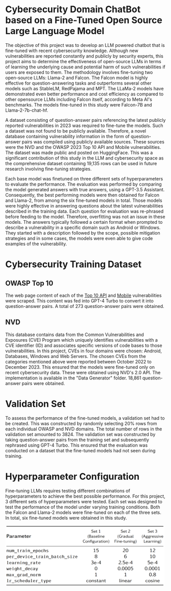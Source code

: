 # Cybersecurity Domain ChatBot based on a Fine-Tuned Open Source Large Language Model

The objective of this project was to develop an LLM powered chatbot that is fine-tuned with recent cybersecurity knowledge. Although new vulnerabilities are reported constantly and publicly by security experts, this project aims to determine the effectiveness of open-source LLMs in terms of learning the underlying cause and potential harm of such vulnerabilities if users are exposed to them. The methodology involves fine-tuning two open-source LLMs: Llama-2 and Falcon. The Falcon model is highly effective for question-answering tasks and outperforms several other models such as StableLM, RedPajama and MPT. The LLaMa-2 models have demonstrated even better performance and cost efficiency as compared to other opensource LLMs including Falcon itself, according to Meta AI's benchmarks. The models fine-tuned in this study were Falcon-7B and Llama-2-7b-chat-hf.

A dataset consisting of question-answer pairs referencing the latest publicly reported vulnerabilities in 2023 was required to fine-tune the models. Such a dataset was not found to be publicly available. Therefore, a novel database containing vulnerability information in the form of question-answer pairs was compiled using publicly available sources. These sources were the NVD and the OWASP 2023 Top 10 API and Mobile vulnerabilities. The dataset was made public and posted on HuggingFace. This was a significant contribution of this study in the LLM and cybersecurity space as the comprehensive dataset containing 19,135 rows can be used in future research involving fine-tuning strategies.

Each base model was finetuned on three different sets of hyperparameters to evaluate the performance. The evaluation was performed by comparing the model generated answers with true answers, using a GPT-3.5 Assistant. Consequently, the best performing models were then obtained for Falcon and Llama-2, from among the six fine-tuned models in total. Those models were highly effective in answering questions about the latest vulnerabilities described in the training data. Each question for evaluation was re-phrased before feeding to the model. Therefore, overfitting was not an issue in these models. The answers typically followed a certain format when prompted to describe a vulnerability in a specific domain such as Android or Windows. They started with a description followed by the scope, possible mitigation strategies and in some cases, the models were even able to give code examples of the vulnerability.

# Cybersecurity Training Dataset

## OWASP Top 10
The web page content of each of the [Top 10 API](https://owasp.org/API-Security/editions/2023/en/0x11-t10/) and [Mobile](https://owasp.org/www-project-mobile-top-10/2023-risks/) vulnerabilities were scraped. This content was fed into GPT-4 Turbo to convert it into question-answer pairs. A total of 273 question-answer pairs were obtained.

## NVD
This database contains data from the Common Vulnerabilities and Exposures (CVE) Program which uniquely identifies vulnerabilities with a CVE identifier (ID) and associates specific versions of code bases to those vulnerabilities. In this project, CVEs in four domains were chosen: Android, Databases, Windows and Web Servers. The chosen CVEs from the categories mentioned above were reported between October 2022 to December 2023. This ensured that the models were fine-tuned only on recent cybersecurity data. These were obtained using NVD's 2.0 API. The implementation is available in the "Data Generator" folder. 18,861 question-answer pairs were obtained.

# Validation Set
To assess the performance of the fine-tuned models, a validation set had to be created. This was constructed by randomly selecting 20% rows from each individual OWASP and NVD domains. The total number of rows in the validation set amounted to 3824. The validation set was constructed by taking question-answer pairs from the training set and subsequently rephrased using GPT-4 Turbo. This ensured that the evaluation was conducted on a dataset that the fine-tuned models had not seen during training.

# Hyperparameter Configuration
Fine-tuning LLMs requires testing different combinations of hyperparameters to achieve the best possible performance. For this project, 3 different sets of hyperparameters were tested. Each set was designed to test the performance of the model under varying training conditions. Both the Falcon and Llama-2 models were fine-tuned on each of the three sets. In total, six fine-tuned models were obtained in this study.

<img src="images/hyperparameters.png" width="500" height="auto">

